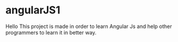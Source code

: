 # angularJS1
Hello This project is made in order to learn Angular Js and help other programmers to learn it in better way.
